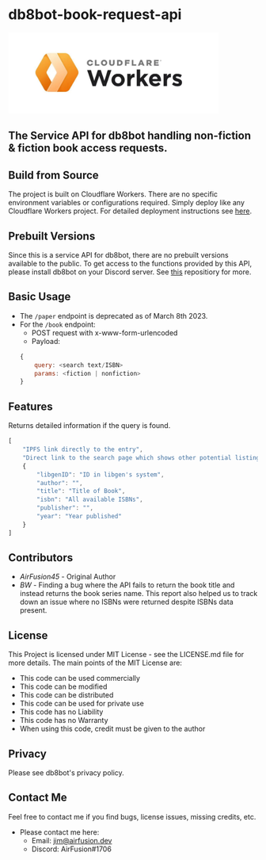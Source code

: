 # db8bot-book-request-api

<img src="./CF-WorkersLogo.webp" alt= "Powered by Cloudflare Workers" width="425.3">

## The Service API for db8bot handling non-fiction & fiction book access requests.

## Build from Source
The project is built on Cloudflare Workers. There are no specific environment variables or configurations required. Simply deploy like any Cloudflare Workers project. For detailed deployment instructions see [here](https://developers.cloudflare.com/workers/get-started/guide/). 

## Prebuilt Versions
Since this is a service API for db8bot, there are no prebuilt versions available to the public. To get access to the functions provided by this API, please install db8bot on your Discord server. See [this](https://github.com/airfusion45/db8bot) repositiory for more.

## Basic Usage
* The `/paper` endpoint is deprecated as of March 8th 2023.
* For the `/book` endpoint:
    * POST request with x-www-form-urlencoded
    * Payload:
    ``` js 
    {
        query: <search text/ISBN>
        params: <fiction | nonfiction>
    }
    ```

## Features

Returns detailed information if the query is found.
``` js
[
    "IPFS link directly to the entry",
    "Direct link to the search page which shows other potential listings other than the first result.",
    {
        "libgenID": "ID in libgen's system",
        "author": "",
        "title": "Title of Book",
        "isbn": "All available ISBNs",
        "publisher": "",
        "year": "Year published"
    }
]
```

## Contributors

* *AirFusion45* - Original Author
* *BW* - Finding a bug where the API fails to return the book title and instead returns the book series name. This report also helped us to track down an issue where no ISBNs were returned despite ISBNs data present.

## License 
This Project is licensed under MIT License - see the LICENSE.md file for more details. The main points of the MIT License are:
  
  * This code can be used commercially
  * This code can be modified
  * This code can be distributed
  * This code can be used for private use
  * This code has no Liability
  * This code has no Warranty
  * When using this code, credit must be given to the author

## Privacy
Please see db8bot's privacy policy.

## Contact Me
Feel free to contact me if you find bugs, license issues, missing credits, etc.

  * Please contact me here:
    * Email: jim@airfusion.dev
    * Discord: AirFusion#1706
